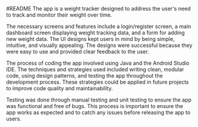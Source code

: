 #README
The app is a weight tracker designed to address the user's need to track and monitor their weight over time.

The necessary screens and features include a login/register screen, a main dashboard screen displaying weight tracking data, and a form for adding new weight data. The UI designs kept users in mind by being simple, intuitive, and visually appealing. The designs were successful because they were easy to use and provided clear feedback to the user.

The process of coding the app involved using Java and the Android Studio IDE. The techniques and strategies used included writing clean, modular code, using design patterns, and testing the app throughout the development process. These strategies could be applied in future projects to improve code quality and maintainability.

Testing was done through manual testing and unit testing to ensure the app was functional and free of bugs. This process is important to ensure the app works as expected and to catch any issues before releasing the app to users.
